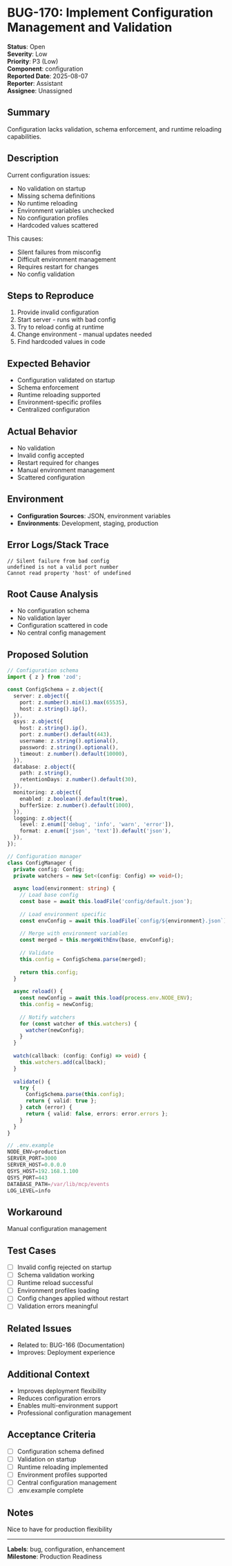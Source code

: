 # BUG-170: Implement Configuration Management and Validation

**Status**: Open  
**Severity**: Low  
**Priority**: P3 (Low)  
**Component**: configuration  
**Reported Date**: 2025-08-07  
**Reporter**: Assistant  
**Assignee**: Unassigned

## Summary

Configuration lacks validation, schema enforcement, and runtime reloading capabilities.

## Description

Current configuration issues:
- No validation on startup
- Missing schema definitions
- No runtime reloading
- Environment variables unchecked
- No configuration profiles
- Hardcoded values scattered

This causes:
- Silent failures from misconfig
- Difficult environment management
- Requires restart for changes
- No config validation

## Steps to Reproduce

1. Provide invalid configuration
2. Start server - runs with bad config
3. Try to reload config at runtime
4. Change environment - manual updates needed
5. Find hardcoded values in code

## Expected Behavior

- Configuration validated on startup
- Schema enforcement
- Runtime reloading supported
- Environment-specific profiles
- Centralized configuration

## Actual Behavior

- No validation
- Invalid config accepted
- Restart required for changes
- Manual environment management
- Scattered configuration

## Environment

- **Configuration Sources**: JSON, environment variables
- **Environments**: Development, staging, production

## Error Logs/Stack Trace

```
// Silent failure from bad config
undefined is not a valid port number
Cannot read property 'host' of undefined
```

## Root Cause Analysis

- No configuration schema
- No validation layer
- Configuration scattered in code
- No central config management

## Proposed Solution

```typescript
// Configuration schema
import { z } from 'zod';

const ConfigSchema = z.object({
  server: z.object({
    port: z.number().min(1).max(65535),
    host: z.string().ip(),
  }),
  qsys: z.object({
    host: z.string().ip(),
    port: z.number().default(443),
    username: z.string().optional(),
    password: z.string().optional(),
    timeout: z.number().default(10000),
  }),
  database: z.object({
    path: z.string(),
    retentionDays: z.number().default(30),
  }),
  monitoring: z.object({
    enabled: z.boolean().default(true),
    bufferSize: z.number().default(1000),
  }),
  logging: z.object({
    level: z.enum(['debug', 'info', 'warn', 'error']),
    format: z.enum(['json', 'text']).default('json'),
  }),
});

// Configuration manager
class ConfigManager {
  private config: Config;
  private watchers = new Set<(config: Config) => void>();
  
  async load(environment: string) {
    // Load base config
    const base = await this.loadFile('config/default.json');
    
    // Load environment specific
    const envConfig = await this.loadFile(`config/${environment}.json`);
    
    // Merge with environment variables
    const merged = this.mergeWithEnv(base, envConfig);
    
    // Validate
    this.config = ConfigSchema.parse(merged);
    
    return this.config;
  }
  
  async reload() {
    const newConfig = await this.load(process.env.NODE_ENV);
    this.config = newConfig;
    
    // Notify watchers
    for (const watcher of this.watchers) {
      watcher(newConfig);
    }
  }
  
  watch(callback: (config: Config) => void) {
    this.watchers.add(callback);
  }
  
  validate() {
    try {
      ConfigSchema.parse(this.config);
      return { valid: true };
    } catch (error) {
      return { valid: false, errors: error.errors };
    }
  }
}

// .env.example
NODE_ENV=production
SERVER_PORT=3000
SERVER_HOST=0.0.0.0
QSYS_HOST=192.168.1.100
QSYS_PORT=443
DATABASE_PATH=/var/lib/mcp/events
LOG_LEVEL=info
```

## Workaround

Manual configuration management

## Test Cases

- [ ] Invalid config rejected on startup
- [ ] Schema validation working
- [ ] Runtime reload successful
- [ ] Environment profiles loading
- [ ] Config changes applied without restart
- [ ] Validation errors meaningful

## Related Issues

- Related to: BUG-166 (Documentation)
- Improves: Deployment experience

## Additional Context

- Improves deployment flexibility
- Reduces configuration errors
- Enables multi-environment support
- Professional configuration management

## Acceptance Criteria

- [ ] Configuration schema defined
- [ ] Validation on startup
- [ ] Runtime reloading implemented
- [ ] Environment profiles supported
- [ ] Central configuration management
- [ ] .env.example complete

## Notes

Nice to have for production flexibility

---

**Labels**: bug, configuration, enhancement  
**Milestone**: Production Readiness